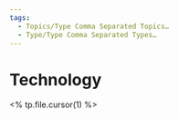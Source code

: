 ```yaml
---
tags:
  - Topics/Type Comma Separated Topics…
  - Type/Type Comma Separated Types…
---
```


# Technology

<% tp.file.cursor(1) %>
